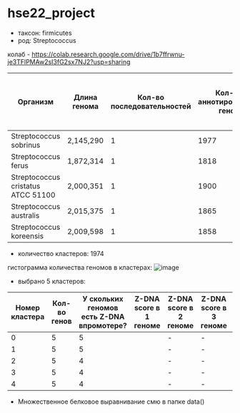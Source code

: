 # hse22_project
- таксон: firmicutes
- род: Streptococcus

колаб - https://colab.research.google.com/drive/1b7ffrwnu-je3TFlPMAw2sI3fG2sx7NJ2?usp=sharing

|Организм|Длина генома|Кол-во последовательностей| Кол-во аннотированных генов|Процент генома, который занимают все аннотированные гены|Кол-во участков Z-ДНК с zh-score > 500| Общая длина участков Z-ДНК с zh-score > 500|
|-|-|-|-|-|-|-| 
|Streptococcus sobrinus|2,145,290|1|1977|82.71%|413|4166|
|Streptococcus ferus|1,872,314|1|1818|89.38%|1154|11374|
|Streptococcus cristatus ATCC 51100|2,000,351|1|1900|88.00%|1616|15884|
|Streptococcus australis|2,015,375|1|1865|87.82%|1546|15320|
|Streptococcus koreensis|2,009,598|1|1858|87.81%|1502|14812|

- количество кластеров: 1974

гистограмма количества геномов в кластерах: ![image](https://user-images.githubusercontent.com/92381120/173234393-8cec6d48-2cd8-4a7a-8c4c-7fab15a7c343.png)

- выбрано 5 кластеров:

|Номер кластера |Кол-во генов |У скольких геномов есть Z-DNA  впромотере?|Z-DNA score в 1 геноме|Z-DNA score в 2 геноме|Z-DNA score в 3 геноме|Z-DNA score в 4 геноме|Z-DNA score в 5 геноме|
|-|-|-|-|-|-|-|-|
|0|5|5||-|-|-|-|
|1|5|5||-|-|-|-|
|2|5|4||-|-|-|-|
|3|5|4||-|-|-|-|
|4|5|4||-|-|-|-|

- Множественное белковое выравнивание смю в папке data()
